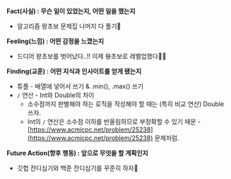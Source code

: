 **Fact(사실) : 무슨 일이 있었는지, 어떤 일을 했는지**

- 알고리즘 왕초보 문제집 나머지 다 풀기🎉

**Feeling(느낌) : 어떤 감정을 느꼈는지**

- 드디어 왕초보를 벗어났다..!! 이제 ~~왕~~초보로 레벨업했다💪🏻

**Finding(교훈) : 어떤 지식과 인사이트를 얻게 됐는지**

- 튜플 - 배열에 넣어서 쓰기 & .min(), .max() 쓰기
- `/` 연산 - Int와 Double의 차이
    - 소수점까지 판별해야 하는 로직을 작성해야 할 때는 (특히 비교 연산) Double쓰자.
    - Int의 `/` 연산은 소수점 이하를 반올림하므로 부정확할 수 있기 때문 - [https://www.acmicpc.net/problem/25238](https://www.acmicpc.net/problem/25238) 문제처럼.

**Future Action(향후 행동) : 앞으로 무엇을 할 계획인지**

- 깃헙 잔디심기와 백준 잔디심기를 꾸준히 하자🌱

